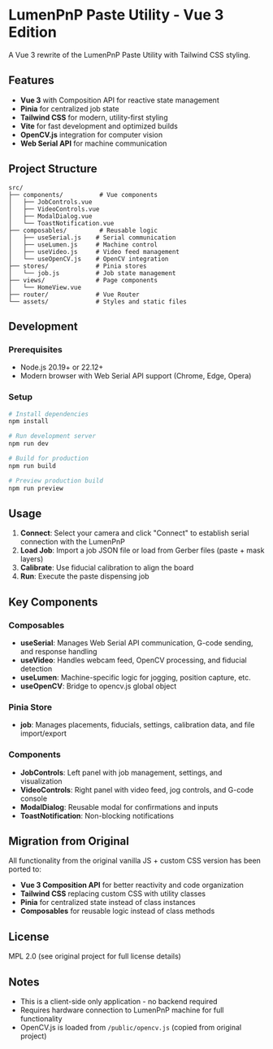 # LumenPnP Paste Utility - Vue 3 Edition

A Vue 3 rewrite of the LumenPnP Paste Utility with Tailwind CSS styling.

## Features

- **Vue 3** with Composition API for reactive state management
- **Pinia** for centralized job state
- **Tailwind CSS** for modern, utility-first styling
- **Vite** for fast development and optimized builds
- **OpenCV.js** integration for computer vision
- **Web Serial API** for machine communication

## Project Structure

```
src/
├── components/          # Vue components
│   ├── JobControls.vue
│   ├── VideoControls.vue
│   ├── ModalDialog.vue
│   └── ToastNotification.vue
├── composables/         # Reusable logic
│   ├── useSerial.js    # Serial communication
│   ├── useLumen.js     # Machine control
│   ├── useVideo.js     # Video feed management
│   └── useOpenCV.js    # OpenCV integration
├── stores/             # Pinia stores
│   └── job.js          # Job state management
├── views/              # Page components
│   └── HomeView.vue
├── router/             # Vue Router
└── assets/             # Styles and static files
```

## Development

### Prerequisites

- Node.js 20.19+ or 22.12+
- Modern browser with Web Serial API support (Chrome, Edge, Opera)

### Setup

```bash
# Install dependencies
npm install

# Run development server
npm run dev

# Build for production
npm run build

# Preview production build
npm run preview
```

## Usage

1. **Connect**: Select your camera and click "Connect" to establish serial connection with the LumenPnP
2. **Load Job**: Import a job JSON file or load from Gerber files (paste + mask layers)
3. **Calibrate**: Use fiducial calibration to align the board
4. **Run**: Execute the paste dispensing job

## Key Components

### Composables

- **useSerial**: Manages Web Serial API communication, G-code sending, and response handling
- **useVideo**: Handles webcam feed, OpenCV processing, and fiducial detection
- **useLumen**: Machine-specific logic for jogging, position capture, etc.
- **useOpenCV**: Bridge to opencv.js global object

### Pinia Store

- **job**: Manages placements, fiducials, settings, calibration data, and file import/export

### Components

- **JobControls**: Left panel with job management, settings, and visualization
- **VideoControls**: Right panel with video feed, jog controls, and G-code console
- **ModalDialog**: Reusable modal for confirmations and inputs
- **ToastNotification**: Non-blocking notifications

## Migration from Original

All functionality from the original vanilla JS + custom CSS version has been ported to:

- **Vue 3 Composition API** for better reactivity and code organization
- **Tailwind CSS** replacing custom CSS with utility classes
- **Pinia** for centralized state instead of class instances
- **Composables** for reusable logic instead of class methods

## License

MPL 2.0 (see original project for full license details)

## Notes

- This is a client-side only application - no backend required
- Requires hardware connection to LumenPnP machine for full functionality
- OpenCV.js is loaded from `/public/opencv.js` (copied from original project)
